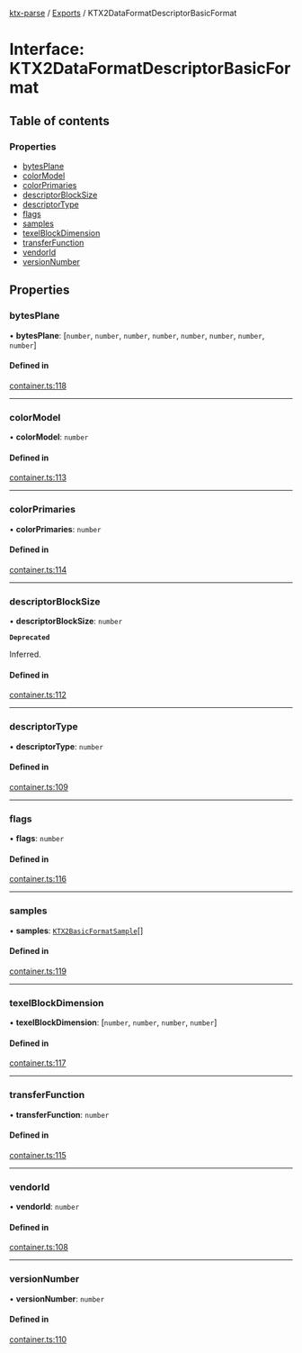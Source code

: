 [ktx-parse](../README.md) / [Exports](../modules.md) / KTX2DataFormatDescriptorBasicFormat

# Interface: KTX2DataFormatDescriptorBasicFormat

## Table of contents

### Properties

- [bytesPlane](KTX2DataFormatDescriptorBasicFormat.md#bytesplane)
- [colorModel](KTX2DataFormatDescriptorBasicFormat.md#colormodel)
- [colorPrimaries](KTX2DataFormatDescriptorBasicFormat.md#colorprimaries)
- [descriptorBlockSize](KTX2DataFormatDescriptorBasicFormat.md#descriptorblocksize)
- [descriptorType](KTX2DataFormatDescriptorBasicFormat.md#descriptortype)
- [flags](KTX2DataFormatDescriptorBasicFormat.md#flags)
- [samples](KTX2DataFormatDescriptorBasicFormat.md#samples)
- [texelBlockDimension](KTX2DataFormatDescriptorBasicFormat.md#texelblockdimension)
- [transferFunction](KTX2DataFormatDescriptorBasicFormat.md#transferfunction)
- [vendorId](KTX2DataFormatDescriptorBasicFormat.md#vendorid)
- [versionNumber](KTX2DataFormatDescriptorBasicFormat.md#versionnumber)

## Properties

### bytesPlane

• **bytesPlane**: [`number`, `number`, `number`, `number`, `number`, `number`, `number`, `number`]

#### Defined in

[container.ts:118](https://github.com/donmccurdy/KTX-Parse/blob/30a25c2/src/container.ts#L118)

___

### colorModel

• **colorModel**: `number`

#### Defined in

[container.ts:113](https://github.com/donmccurdy/KTX-Parse/blob/30a25c2/src/container.ts#L113)

___

### colorPrimaries

• **colorPrimaries**: `number`

#### Defined in

[container.ts:114](https://github.com/donmccurdy/KTX-Parse/blob/30a25c2/src/container.ts#L114)

___

### descriptorBlockSize

• **descriptorBlockSize**: `number`

**`Deprecated`**

Inferred.

#### Defined in

[container.ts:112](https://github.com/donmccurdy/KTX-Parse/blob/30a25c2/src/container.ts#L112)

___

### descriptorType

• **descriptorType**: `number`

#### Defined in

[container.ts:109](https://github.com/donmccurdy/KTX-Parse/blob/30a25c2/src/container.ts#L109)

___

### flags

• **flags**: `number`

#### Defined in

[container.ts:116](https://github.com/donmccurdy/KTX-Parse/blob/30a25c2/src/container.ts#L116)

___

### samples

• **samples**: [`KTX2BasicFormatSample`](KTX2BasicFormatSample.md)[]

#### Defined in

[container.ts:119](https://github.com/donmccurdy/KTX-Parse/blob/30a25c2/src/container.ts#L119)

___

### texelBlockDimension

• **texelBlockDimension**: [`number`, `number`, `number`, `number`]

#### Defined in

[container.ts:117](https://github.com/donmccurdy/KTX-Parse/blob/30a25c2/src/container.ts#L117)

___

### transferFunction

• **transferFunction**: `number`

#### Defined in

[container.ts:115](https://github.com/donmccurdy/KTX-Parse/blob/30a25c2/src/container.ts#L115)

___

### vendorId

• **vendorId**: `number`

#### Defined in

[container.ts:108](https://github.com/donmccurdy/KTX-Parse/blob/30a25c2/src/container.ts#L108)

___

### versionNumber

• **versionNumber**: `number`

#### Defined in

[container.ts:110](https://github.com/donmccurdy/KTX-Parse/blob/30a25c2/src/container.ts#L110)
